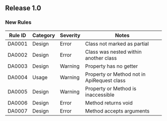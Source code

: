﻿## Release 1.0

### New Rules

Rule ID | Category | Severity | Notes
--------|----------|----------|--------------------
DA0001  | Design   | Error    | Class not marked as partial                
DA0002  | Design   | Error    | Class was nested within another class
DA0003  | Design   | Warning  | Property has no getter                     
DA0004  | Usage    | Warning  | Property or Method not in ApiRequest class 
DA0005  | Design   | Warning  | Property or Method is inaccessible         
DA0006  | Design   | Error    | Method returns void                        
DA0007  | Design   | Error    | Method accepts arguments                   